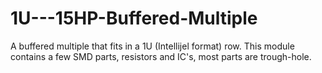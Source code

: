 # 1U---15HP-Buffered-Multiple
A buffered multiple that fits in a 1U (Intellijel format) row.
This module contains a few SMD parts, resistors and IC's,
most parts are trough-hole.
